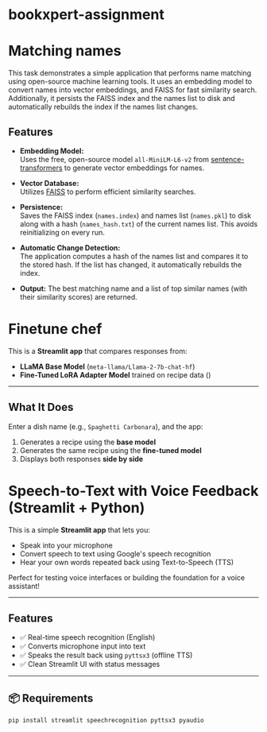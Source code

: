 # bookxpert-assignment


# Matching names 

This task demonstrates a simple application that performs name matching using open-source machine learning tools. It uses an embedding model to convert names into vector embeddings, and FAISS for fast similarity search. Additionally, it persists the FAISS index and the names list to disk and automatically rebuilds the index if the names list changes.

## Features

- **Embedding Model:**  
  Uses the free, open-source model `all-MiniLM-L6-v2` from [sentence-transformers](https://www.sbert.net/) to generate vector embeddings for names.

- **Vector Database:**  
  Utilizes [FAISS](https://github.com/facebookresearch/faiss) to perform efficient similarity searches.

- **Persistence:**  
  Saves the FAISS index (`names.index`) and names list (`names.pkl`) to disk along with a hash (`names_hash.txt`) of the current names list. This avoids reinitializing on every run.

- **Automatic Change Detection:**  
  The application computes a hash of the names list and compares it to the stored hash. If the list has changed, it automatically rebuilds the index.

- **Output:** The best matching name and a list of top similar names (with their similarity scores) are returned.

# Finetune chef

This is a **Streamlit app** that compares responses from:

-  **LLaMA Base Model** (`meta-llama/Llama-2-7b-chat-hf`)
- **Fine-Tuned LoRA Adapter Model** trained on recipe data ()

---

##  What It Does

Enter a dish name (e.g., `Spaghetti Carbonara`), and the app:

1. Generates a recipe using the **base model**
2. Generates the same recipe using the **fine-tuned model**
3. Displays both responses **side by side**


# Speech-to-Text with Voice Feedback (Streamlit + Python)

This is a simple **Streamlit app** that lets you:

- Speak into your microphone
-  Convert speech to text using Google's speech recognition
-  Hear your own words repeated back using Text-to-Speech (TTS)

Perfect for testing voice interfaces or building the foundation for a voice assistant!

---

## Features

- ✅ Real-time speech recognition (English)
- ✅ Converts microphone input into text
- ✅ Speaks the result back using `pyttsx3` (offline TTS)
- ✅ Clean Streamlit UI with status messages

---

## 📦 Requirements

```bash
pip install streamlit speechrecognition pyttsx3 pyaudio

